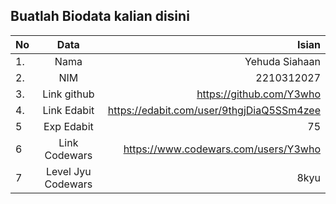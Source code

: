 **Buatlah Biodata kalian disini** <br />
----------------------------------------
|No | Data  | Isian|
|---|:-------:|------:|
|1. |Nama     |   Yehuda Siahaan    |
|2.| NIM        |   2210312027    |
|3. |Link github |  https://github.com/Y3who    |
|4.| Link Edabit |  https://edabit.com/user/9thgjDiaQ5SSm4zee    |
|5|Exp Edabit   |  75     |
|6| Link Codewars|   https://www.codewars.com/users/Y3who   |
|7| Level Jyu Codewars| 8kyu|

